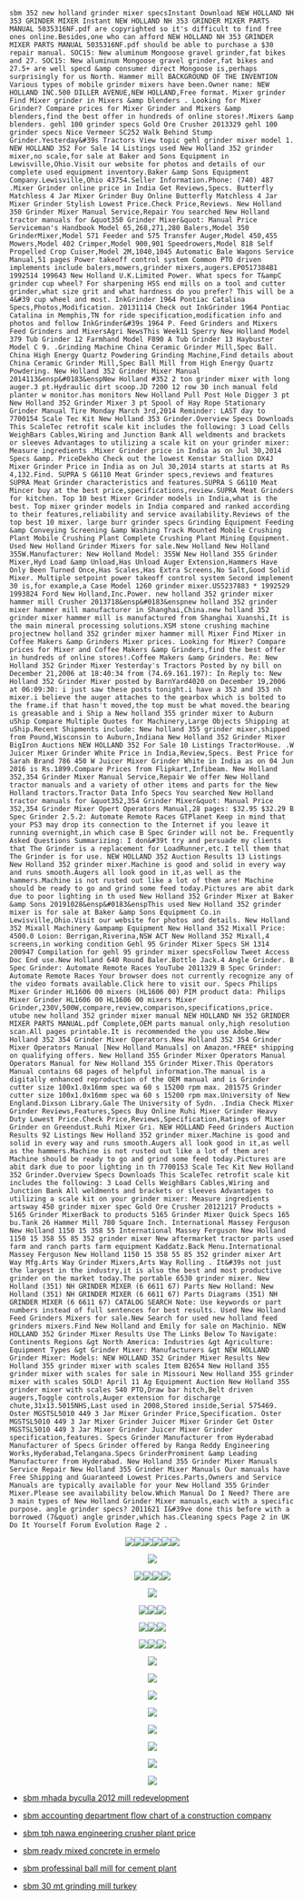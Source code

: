 
```
sbm 352 new holland grinder mixer specsInstant Download NEW HOLLAND NH 353 GRINDER MIXER Instant NEW HOLLAND NH 353 GRINDER MIXER PARTS MANUAL 5035316NF.pdf are copyrighted so it's difficult to find free ones online.Besides,one who can afford NEW HOLLAND NH 353 GRINDER MIXER PARTS MANUAL 5035316NF.pdf should be able to purchase a $30 repair manual. SOC15: New aluminum Mongoose gravel grinder,fat bikes and 27. SOC15: New aluminum Mongoose gravel grinder,fat bikes and 27.5+ are well specd &amp consumer direct Mongoose is,perhaps surprisingly for us North. Hammer mill BACKGROUND OF THE INVENTION Various types of mobile grinder mixers have been.Owner name: NEW HOLLAND INC.500 DILLER AVENUE,NEW HOLLAND,Free format. Mixer grinder Find Mixer grinder in Mixers &amp blenders . Looking for Mixer Grinder? Compare prices for Mixer Grinder and Mixers &amp blenders,find the best offer in hundreds of online stores!.Mixers &amp blenders. gehl 100 grinder specs Gold Ore Crusher 2013329 gehl 100 grinder specs Nice Vermeer SC252 Walk Behind Stump Grinder.Yesterday&#39s Tractors View topic gehl grinder mixer model 1. NEW HOLLAND 352 For Sale 14 Listings used New Holland 352 grinder mixer,no scale,for sale at Baker and Sons Equipment in Lewisville,Ohio.Visit our website for photos and details of our complete used equipment inventory.Baker &amp Sons Equipment Company.Lewisville,Ohio 43754.Seller Information.Phone: (740) 487 .Mixer Grinder online price in India Get Reviews,Specs. Butterfly Matchless 4 Jar Mixer Grinder Buy Online Butterfly Matchless 4 Jar Mixer Grinder Stylish Lowest Price.Check Price,Reviews. New Holland 350 Grinder Mixer Manual Service,Repair You searched New Holland tractor manuals for &quot350 Grinder Mixer&quot: Manual Price Serviceman's Handbook Model 65,268,271,280 Balers,Model 350 GrinderMixer,Model 571 Feeder and 575 Transfer Auger,Model 450,455 Mowers,Model 402 Crimper,Model 900,901 Speedrowers,Model 818 Self Propelled Crop Cuiser,Model 2M,1040,1045 Automatic Bale Wagons Service Manual,51 pages Power takeoff control system Common PTO driven implements include balers,mowers,grinder mixers,augers.EP0517384B1 1992514 199643 New Holland U.K.Limited Power. What specs for T&ampC grinder cup wheel? For sharpening HSS end mills on a tool and cutter grinder,what size grit and what hardness do you prefer? This will be a 4&#39 cup wheel and most. InkGrinder 1964 Pontiac Catalina Specs,Photos,Modification. 20131114 Check out InkGrinder 1964 Pontiac Catalina in Memphis,TN for ride specification,modification info and photos and follow InkGrinder&#39s 1964 P. Feed Grinders and Mixers Feed Grinders and MixersAgri NewsThis Week11 Sperry New Holland Model 379 Tub Grinder 12 Farmhand Model F890 A Tub Grinder 13 Haybuster Model C 9. .Grinding Machine China Ceramic Grinder Mill,Spec Ball. China High Energy Quartz Powdering Grinding Machine,Find details about China Ceramic Grinder Mill,Spec Ball Mill from High Energy Quartz Powdering. New Holland 352 Grinder Mixer Manual 2014113&ensp&#0183&enspNew Holland #352 2 ton grinder mixer with long auger.3 pt.Hydraulic dirt scoop.JD 7200 12 row 30 inch manual fold planter w monitor.has monitors New Holland Pull Post Hole Digger 3 pt New Holland 352 Grinder Mixer 3 pt Spool of Hay Rope Stationary Grinder Manual Tire Monday March 3rd,2014 Reminder: LAST day to 7700154 Scale Tec Kit New Holland 353 Grinder.Overview Specs Downloads This ScaleTec retrofit scale kit includes the following: 3 Load Cells WeighBars Cables,Wiring and Junction Bank All weldments and brackets or sleeves Advantages to utilizing a scale kit on your grinder mixer: Measure ingredients .Mixer Grinder price in India as on Jul 30,2014 Specs &amp. PriceDekho Check out the lowest Kenstar Stallion DX4J Mixer Grinder Price in India as on Jul 30,2014 starts at starts at Rs 4,132.Find. SUPRA S G6110 Meat Grinder specs,reviews and features SUPRA Meat Grinder characteristics and features.SUPRA S G6110 Meat Mincer buy at the best price,specifications,review.SUPRA Meat Grinders for kitchen. Top 10 best Mixer Grinder models in India,what is the best. Top mixer grinder models in India compared and ranked according to their features,reliability and service availability.Reviews of the top best 10 mixer. large burr grinder specs Grinding Equipment Feeding &amp Conveying Screening &amp Washing Track Mounted Mobile Crushing Plant Mobile Crushing Plant Complete Crushing Plant Mining Equipment. Used New Holland Grinder Mixers for sale.New Holland New Holland 355W.Manufacturer: New Holland Model: 355W New Holland 355 Grinder Mixer,Hyd Load &amp Unload,Has Unload Auger Extension,Hammers Have Only Been Turned Once,Has Scales,Has Extra Screens,No Salt,Good Solid Mixer. Multiple setpoint power takeoff control system Second implement 30 is,for example,a Case Model 1260 grinder mixer.US5237883 * 1992529 1993824 Ford New Holland,Inc.Power. new holland 352 grinder mixer hammer mill Crusher 2013718&ensp&#0183&enspnew holland 352 grinder mixer hammer mill manufacturer in Shanghai,China.new holland 352 grinder mixer hammer mill is manufactured from Shanghai Xuanshi,It is the main mineral processing solutions.XSM stone crushing machine projectnew holland 352 grinder mixer hammer mill Mixer Find Mixer in Coffee Makers &amp Grinders Mixer prices. Looking for Mixer? Compare prices for Mixer and Coffee Makers &amp Grinders,find the best offer in hundreds of online stores!.Coffee Makers &amp Grinders. Re: New Holland 352 Grinder Mixer Yesterday's Tractors Posted by ny bill on December 21,2006 at 18:40:34 from (74.69.161.197): In Reply to: New Holland 352 Grinder Mixer posted by BarnYard4020 on December 19,2006 at 06:09:30: i just saw these posts tonight.i have a 352 and 353 nh mixer.i believe the auger attaches to the gearbox which is bolted to the frame.if that hasn't moved,the top must be what moved.the bearing is greasable and i Ship a New holland 355 grinder mixer to Auburn uShip Compare Multiple Quotes for Machinery,Large Objects Shipping at uShip.Recent Shipments include: New holland 355 grinder mixer,shipped from Pound,Wisconsin to Auburn,Indiana New Holland 352 Grinder Mixer BigIron Auctions NEW HOLLAND 352 For Sale 10 Listings TractorHouse. .W Juicer Mixer Grinder White Price in India,Review,Specs. Best Price for Sarah Brand 786 450 W Juicer Mixer Grinder White in India as on 04 Jun 2016 is Rs.1899.Compare Prices from Flipkart,Infibeam. New Holland 352,354 Grinder Mixer Manual Service,Repair We offer New Holland tractor manuals and a variety of other items and parts for the New Holland tractors.Tractor Data Info Specs You searched New Holland tractor manuals for &quot352,354 Grinder Mixer&quot: Manual Price 352,354 Grinder Mixer Opert Operators Manual,28 pages: $32.95 $32.29 B Spec Grinder 2.5.2: Automate Remote Races GTPlanet Keep in mind that your PS3 may drop its connection to the Internet if you leave it running overnight,in which case B Spec Grinder will not be. Frequently Asked Questions Summarizing: I don&#39t try and persuade my clients that The Grinder is a replacement for LoadRunner,etc.I tell them that The Grinder is for use. NEW HOLLAND 352 Auction Results 13 Listings New Holland 352 grinder mixer.Machine is good and solid in every way and runs smooth.Augers all look good in it,as well as the hammers.Machine is not rusted out like a lot of them are! Machine should be ready to go and grind some feed today.Pictures are abit dark due to poor lighting in th used New Holland 352 Grinder Mixer at Baker &amp Sons 20191028&ensp&#0183&enspThis used New Holland 352 grinder mixer is for sale at Baker &amp Sons Equipment Co.in Lewisville,Ohio.Visit our website for photos and details. New Holland 352 Mixall Machinery &ampamp Equipment New Holland 352 Mixall Price: 4500.0 Loion: Berrigan,Riverina,NSW ACT New Holland 352 Mixall,4 screens,in working condition Gehl 95 Grinder Mixer Specs SH 1314 200947 Compilation for gehl 95 grinder mixer specsFollow Tweet Access Doc End use.New Holland 640 Round Baler.Bottle Jack.4 Angle Grinder. B Spec Grinder: Automate Remote Races YouTube 2011329 B Spec Grinder: Automate Remote Races Your browser does not currently recognize any of the video formats available.Click here to visit our. Specs Philips Mixer Grinder HL1606 00 mixers (HL1606 00) PIM product data: Philips Mixer Grinder HL1606 00 HL1606 00 mixers Mixer Grinder,230V,500W,compare,review,comparison,specifications,price. utube new holland 352 grinder mixer manual NEW HOLLAND NH 352 GRINDER MIXER PARTS MANUAL.pdf Complete,OEM parts manual only,high resolution scan.All pages printable.It is recommended the you use Adobe.New Holland 352 354 Grinder Mixer Operators.New Holland 352 354 Grinder Mixer Operators Manual [New Holland Manuals] on Amazon.*FREE* shipping on qualifying offers. New Holland 355 Grinder Mixer Operators Manual Operators Manual for New Holland 355 Grinder Mixer.This Operators Manual contains 68 pages of helpful information.The manual is a digitally enhanced reproduction of the OEM manual and is Grinder cutter size 100x1.0x16mm spec wa 60 s 15200 rpm max. 201575 Grinder cutter size 100x1.0x16mm spec wa 60 s 15200 rpm max.University of New England.Dixson Library.Gale The University of Sydn. .India Check Mixer Grinder Reviews,Features,Specs Buy Online Ruhi Mixer Grinder Heavy Duty Lowest Price.Check Price,Reviews,Specification,Ratings of Mixer Grinder on Greendust.Ruhi Mixer Gri. NEW HOLLAND Feed Grinders Auction Results 92 Listings New Holland 352 grinder mixer.Machine is good and solid in every way and runs smooth.Augers all look good in it,as well as the hammers.Machine is not rusted out like a lot of them are! Machine should be ready to go and grind some feed today.Pictures are abit dark due to poor lighting in th 7700153 Scale Tec Kit New Holland 352 Grinder.Overview Specs Downloads This ScaleTec retrofit scale kit includes the following: 3 Load Cells WeighBars Cables,Wiring and Junction Bank All weldments and brackets or sleeves Advantages to utilizing a scale kit on your grinder mixer: Measure ingredients artsway 450 grinder mixer spec Gold Ore Crusher 20121217 Products » 5165 Grinder MixerBack to products 5165 Grinder Mixer Quick Specs 165 bu.Tank 26 Hammer Mill 780 Square Inch. International Massey Ferguson New Holland 1150 15 358 55 International Massey Ferguson New Holland 1150 15 358 55 85 352 grinder mixer New aftermarket tractor parts used farm and ranch parts farm equipment Kaddatz.Back Menu.International Massey Ferguson New Holland 1150 15 358 55 85 352 grinder mixer Art Way Mfg.Arts Way Grinder Mixers,Arts Way Rolling . It&#39s not just the largest in the industry,it is also the best and most productive grinder on the market today.The portable 6530 grinder mixer. New Holland (351) NH GRINDER MIXER (6 6611 67) Parts New Holland: New Holland (351) NH GRINDER MIXER (6 6611 67) Parts Diagrams (351) NH GRINDER MIXER (6 6611 67) CATALOG SEARCH Note: Use keywords or part numbers instead of full sentences for best results. Used New Holland Feed Grinders Mixers for sale.New Search for used new holland feed grinders mixers.Find New Holland and Emily for sale on Machinio. NEW HOLLAND 352 Grinder Mixer Results Use The Links Below To Navigate: Continents Regions &gt North America: Industries &gt Agriculture: Equipment Types &gt Grinder Mixer: Manufacturers &gt NEW HOLLAND Grinder Mixer: Models: NEW HOLLAND 352 Grinder Mixer Results New Holland 355 grinder mixer with scales Item B2654 New Holland 355 grinder mixer with scales for sale in Missouri New Holland 355 grinder mixer with scales SOLD! April 11 Ag Equipment Auction New Holland 355 grinder mixer with scales 540 PTO,Draw bar hitch,Belt driven augers,Toggle controls,Auger extension for discharge chute,31x13.5015NHS,Last used in 2008,Stored inside,Serial 575469. Oster MGSTSL5010 449 3 Jar Mixer Grinder Price,Specification. Oster MGSTSL5010 449 3 Jar Mixer Grinder Juicer Mixer Grinder Get Oster MGSTSL5010 449 3 Jar Mixer Grinder Juicer Mixer Grinder specification,features. Specs Grinder Manufacturer from Hyderabad Manufacturer of Specs Grinder offered by Ranga Reddy Engineering Works,Hyderabad,Telangana.Specs GrinderProminent &amp Leading Manufacturer from Hyderabad. New Holland 355 Grinder Mixer Manuals Service Repair New Holland 355 Grinder Mixer Manuals Our manuals have Free Shipping and Guaranteed Lowest Prices.Parts,Owners and Service Manuals are typically available for your New Holland 355 Grinder Mixer.Please see availability below.Which Manual Do I Need? There are 3 main types of New Holland Grinder Mixer manuals,each with a specific purpose. angle grinder specs? 2011621 I&#39ve done this before with a borrowed (7&quot) angle grinder,which has.Cleaning specs Page 2 in UK Do It Yourself Forum Evolution Rage 2 . 
```

<div align="center">
  
<a rel="nofollow" href="https://m.shibang-china.com?f=github&k=sbm+352+new+holland+grinder+mixer+specs"><img src="https://static.shibang-china.com/en/l.png"></a><img src="https://static.shibang-china.com/en/hw.png"><a rel="nofollow" href="https://m.shibang-china.com/product/?f=github&k=sbm+352+new+holland+grinder+mixer+specs"><img src="https://static.shibang-china.com/en/p.png"></a><a rel="nofollow" href="https://m.shibang-china.com/cases/?f=github&k=sbm+352+new+holland+grinder+mixer+specs"><img src="https://static.shibang-china.com/en/c.png"></a><a rel="nofollow" href="https://m.shibang-china.com/news/?f=github&k=sbm+352+new+holland+grinder+mixer+specs"><img src="https://static.shibang-china.com/en/n.png"></a><a rel="nofollow" href="https://m.shibang-china.com?f=github&k=sbm+352+new+holland+grinder+mixer+specs"><img src="https://static.shibang-china.com/en/m.png"></a>

<a rel="nofollow" href="https://m.shibang-china.com/product/?f=github&k=sbm+352+new+holland+grinder+mixer+specs"><img src="https://static.shibang-china.com/en/b.jpg"></a>
  
<a rel="nofollow" href="https://m.shibang-china.com/solution-aggregate.html?f=github&k=sbm+352+new+holland+grinder+mixer+specs"><img src="https://static.shibang-china.com/en/a.jpg"></a><a rel="nofollow" href="https://m.shibang-china.com/solution-mine.html?f=github&k=sbm+352+new+holland+grinder+mixer+specs"><img src="https://static.shibang-china.com/en/m.jpg"></a><a rel="nofollow" href="https://m.shibang-china.com/solution-mill.html?f=github&k=sbm+352+new+holland+grinder+mixer+specs"><img src="https://static.shibang-china.com/en/g.jpg"></a><a rel="nofollow" href="https://m.shibang-china.com/solution-epc.html?f=github&k=sbm+352+new+holland+grinder+mixer+specs"><img src="https://static.shibang-china.com/en/e.jpg"></a>

<a rel="nofollow" href="https://m.shibang-china.com/product/?f=github&k=sbm+352+new+holland+grinder+mixer+specs"><img src="https://static.shibang-china.com/en/a-p.png"></a>

<a rel="nofollow" href="https://m.shibang-china.com/product/crusher/c6x.html?f=github&k=sbm+352+new+holland+grinder+mixer+specs"><img src="https://static.shibang-china.com/en/j.jpg"></a><a rel="nofollow" href="https://m.shibang-china.com/product/crusher/ci5x.html?f=github&k=sbm+352+new+holland+grinder+mixer+specs"><img src="https://static.shibang-china.com/en/i.jpg"></a><a rel="nofollow" href="https://m.shibang-china.com/product/crusher/hst.html?f=github&k=sbm+352+new+holland+grinder+mixer+specs"><img src="https://static.shibang-china.com/en/c.jpg"></a>

<a rel="nofollow" href="https://m.shibang-china.com/product/mill/mtw.html?f=github&k=sbm+352+new+holland+grinder+mixer+specs"><img src="https://static.shibang-china.com/en/mtw.jpg"></a><a rel="nofollow" href="https://m.shibang-china.com/product/mill/scm.html?f=github&k=sbm+352+new+holland+grinder+mixer+specs"><img src="https://static.shibang-china.com/en/scm.jpg"></a><a rel="nofollow" href="https://m.shibang-china.com/product/mill/lm.html?f=github&k=sbm+352+new+holland+grinder+mixer+specs"><img src="https://static.shibang-china.com/en/lm.jpg"></a>

<a rel="nofollow" href="https://m.shibang-china.com/product/sand/vsi6x.html?f=github&k=sbm+352+new+holland+grinder+mixer+specs"><img src="https://static.shibang-china.com/en/6x.jpg"></a><a rel="nofollow" href="https://m.shibang-china.com/product/sand/vu.html?f=github&k=sbm+352+new+holland+grinder+mixer+specs"><img src="https://static.shibang-china.com/en/vu.jpg"></a><a rel="nofollow" href="https://m.shibang-china.com/product/mobile/klun.html?f=github&k=sbm+352+new+holland+grinder+mixer+specs"><img src="https://static.shibang-china.com/en/k.jpg"></a>

<a rel="nofollow" href="https://m.shibang-china.com/cases/?f=github&k=sbm+352+new+holland+grinder+mixer+specs"><img src="https://static.shibang-china.com/en/case.png"></a>

<a rel="nofollow" href="https://m.shibang-china.com/cases/aggregate/202.html?f=github&k=sbm+352+new+holland+grinder+mixer+specs"><img src="https://static.shibang-china.com/en/c-1.jpg"></a>

<a rel="nofollow" href="https://m.shibang-china.com/cases/aggregate/203.html?f=github&k=sbm+352+new+holland+grinder+mixer+specs"><img src="https://static.shibang-china.com/en/c-2.jpg"></a>

<a rel="nofollow" href="https://m.shibang-china.com/cases/mill/123.html?f=github&k=sbm+352+new+holland+grinder+mixer+specs"><img src="https://static.shibang-china.com/en/c-3.jpg"></a>

<a rel="nofollow" href="https://m.shibang-china.com/contact_us.html?f=github&k=sbm+352+new+holland+grinder+mixer+specs"><img src="https://static.shibang-china.com/en/contact.png"></a>

<a rel="nofollow" href="https://swt.shibang-china.com/?f=github&k=sbm+352+new+holland+grinder+mixer+specs"><img src="https://static.shibang-china.com/en/chat.png"></a>

<a rel="nofollow" href="https://whatsapp.shibangsoft.com/WhatsApp.php?f=github&k=sbm+352+new+holland+grinder+mixer+specs"><img src="https://static.shibang-china.com/en/whatsapp.png"></a>

<a rel="nofollow" href="https://m.shibang-china.com/?f=github&k=sbm+352+new+holland+grinder+mixer+specs"><img src="https://static.shibang-china.com/en/website.png"></a>

</div>


* [sbm mhada byculla 2012 mill redevelopment](sbm%20mhada%20byculla%202012%20mill%20redevelopment.md)

* [sbm accounting department flow chart of a construction company](sbm%20accounting%20department%20flow%20chart%20of%20a%20construction%20company.md)

* [sbm tph nawa engineering crusher plant price](sbm%20tph%20nawa%20engineering%20crusher%20plant%20price.md)

* [sbm ready mixed concrete in ermelo](sbm%20ready%20mixed%20concrete%20in%20ermelo.md)

* [sbm professinal ball mill for cement plant](sbm%20professinal%20ball%20mill%20for%20cement%20plant.md)

* [sbm 30 mt grinding mill turkey](sbm%2030%20mt%20grinding%20mill%20turkey.md)